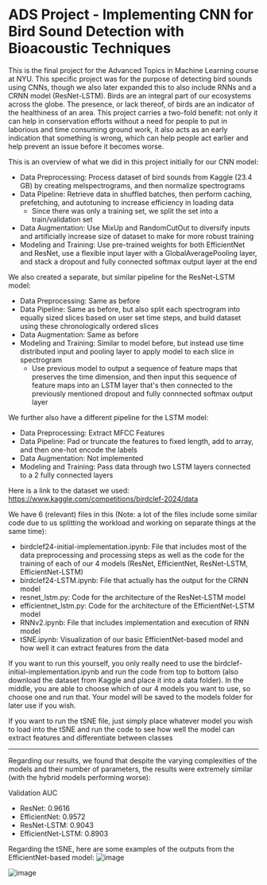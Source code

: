 # ADS Project - Implementing CNN for Bird Sound Detection with Bioacoustic Techniques

This is the final project for the Advanced Topics in Machine Learning course at NYU. This specific project was for the purpose of detecting bird sounds using CNNs, though we also later expanded this to also include RNNs and a CRNN model (ResNet-LSTM). Birds are an integral part of our ecosystems across the globe. The presence, or lack thereof, of birds are an indicator of the healthiness of an area. This project carries a two-fold benefit: not only it can help in conservation efforts without a need for people to put in laborious and time consuming ground work, it also acts as an early indication that something is wrong, which can help people act earlier and help prevent an issue before it becomes worse. 

This is an overview of what we did in this project initially for our CNN model: 
- Data Preprocessing: Process dataset of bird sounds from Kaggle (23.4 GB) by creating melspectrograms, and then normalize spectrograms   
- Data Pipeline: Retrieve data in shuffled batches, then perform caching, prefetching, and autotuning to increase efficiency in loading data
  - Since there was only a training set, we split the set into a train/validation set
- Data Augmentation: Use MixUp and RandomCutOut to diversify inputs and artificially increase size of dataset to make for more robust training 
- Modeling and Training: Use pre-trained weights for both EfficientNet and ResNet, use a flexible input layer with a GlobalAveragePooling layer, and stack a dropout and fully connected softmax output layer at the end 

We also created a separate, but similar pipeline for the ResNet-LSTM model: 
- Data Preprocessing: Same as before
- Data Pipeline: Same as before, but also split each spectrogram into equally sized slices based on user set time steps, and build dataset using these chronologically ordered slices
- Data Augmentation: Same as before
- Modeling and Training: Similar to model before, but instead use time distributed input and pooling layer to apply model to each slice in spectrogram
  - Use previous model to output a sequence of feature maps that preserves the time dimension, and then input this sequence of feature maps into an LSTM layer that's then connected to the previously mentioned dropout and fully connnected softmax output layer
 
We further also have a different pipeline for the LSTM model: 
- Data Preprocessing: Extract MFCC Features
- Data Pipeline: Pad or truncate the features to fixed length, add to array, and then one-hot encode the labels  
- Data Augmentation: Not implemented
- Modeling and Training: Pass data through two LSTM layers connected to a 2 fully connected layers 

Here is a link to the dataset we used: https://www.kaggle.com/competitions/birdclef-2024/data

We have 6 (relevant) files in this (Note: a lot of the files include some similar code due to us splitting the workload and working on separate things at the same time): 
- birdclef24-initial-implementation.ipynb: File that includes most of the data preprocessing and processing steps as well as the code for the training of each of our 4 models (ResNet, EfficientNet, ResNet-LSTM, EfficientNet-LSTM)
- birdclef24-LSTM.ipynb: File that actually has the output for the CRNN model
- resnet_lstm.py: Code for the architecture of the ResNet-LSTM model
- efficientnet_lstm.py: Code for the architecture of the EfficientNet-LSTM model
- RNNv2.ipynb: File that includes implementation and execution of RNN model 
- tSNE.ipynb: Visualization of our basic EfficientNet-based model and how well it can extract features from the data

If you want to run this yourself, you only really need to use the birdclef-initial-implementation.ipynb and run the code from top to bottom (also download the dataset from Kaggle and place it into a data folder). In the middle, you are able to choose which of our 4 models you want to use, so choose one and run that. Your model will be saved to the models folder for later use if you wish. 

If you want to run the tSNE file, just simply place whatever model you wish to load into the tSNE and run the code to see how well the model can extract features and differentiate between classes

-----
Regarding our results, we found that despite the varying complexities of the models and their number of parameters, the results were extremely similar (with the hybrid models performing worse): 

Validation AUC
- ResNet: 0.9616
- EfficientNet: 0.9572
- ResNet-LSTM: 0.9043
- EfficientNet-LSTM: 0.8903

Regarding the tSNE, here are some examples of the outputs from the EfficientNet-based model:
![image](https://github.com/user-attachments/assets/4d733a52-7a9c-4dd4-9737-6c648902c031)

![image](https://github.com/user-attachments/assets/06d16ee5-88ef-42e5-9486-9a2c5ede7daa)
